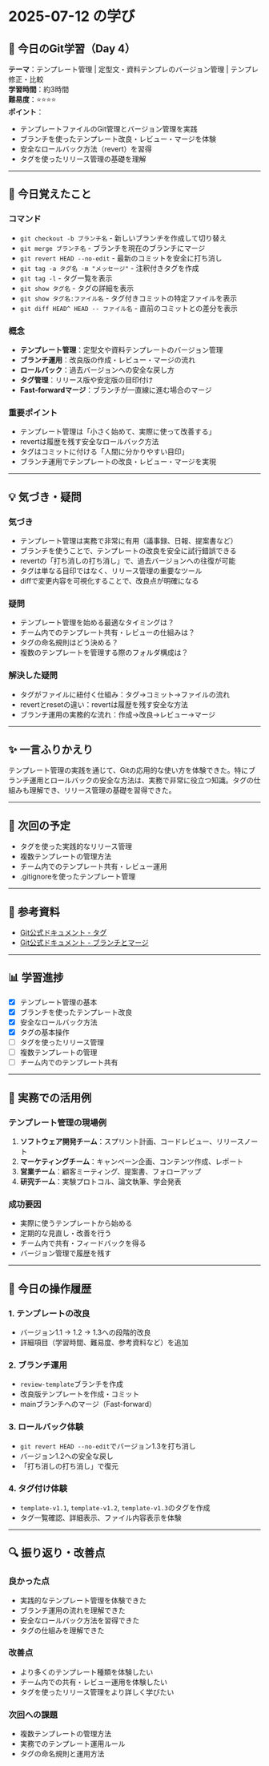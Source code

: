 # 2025-07-12 の学び

## 📘 今日のGit学習（Day 4）

**テーマ**：テンプレート管理 | 定型文・資料テンプレのバージョン管理 | テンプレ修正・比較  
**学習時間**：約3時間  
**難易度**：⭐️⭐️⭐️⭐️  
**ポイント**：  
- テンプレートファイルのGit管理とバージョン管理を実践
- ブランチを使ったテンプレート改良・レビュー・マージを体験
- 安全なロールバック方法（revert）を習得
- タグを使ったリリース管理の基礎を理解

---

## 🧠 今日覚えたこと

### コマンド
- `git checkout -b ブランチ名` - 新しいブランチを作成して切り替え
- `git merge ブランチ名` - ブランチを現在のブランチにマージ
- `git revert HEAD --no-edit` - 最新のコミットを安全に打ち消し
- `git tag -a タグ名 -m "メッセージ"` - 注釈付きタグを作成
- `git tag -l` - タグ一覧を表示
- `git show タグ名` - タグの詳細を表示
- `git show タグ名:ファイル名` - タグ付きコミットの特定ファイルを表示
- `git diff HEAD^ HEAD -- ファイル名` - 直前のコミットとの差分を表示

### 概念
- **テンプレート管理**：定型文や資料テンプレートのバージョン管理
- **ブランチ運用**：改良版の作成・レビュー・マージの流れ
- **ロールバック**：過去バージョンへの安全な戻し方
- **タグ管理**：リリース版や安定版の目印付け
- **Fast-forwardマージ**：ブランチが一直線に進む場合のマージ

### 重要ポイント
- テンプレート管理は「小さく始めて、実際に使って改善する」
- revertは履歴を残す安全なロールバック方法
- タグはコミットに付ける「人間に分かりやすい目印」
- ブランチ運用でテンプレートの改良・レビュー・マージを実現

---

## 💡 気づき・疑問

### 気づき
- テンプレート管理は実務で非常に有用（議事録、日報、提案書など）
- ブランチを使うことで、テンプレートの改良を安全に試行錯誤できる
- revertの「打ち消しの打ち消し」で、過去バージョンへの往復が可能
- タグは単なる目印ではなく、リリース管理の重要なツール
- diffで変更内容を可視化することで、改良点が明確になる

### 疑問
- テンプレート管理を始める最適なタイミングは？
- チーム内でのテンプレート共有・レビューの仕組みは？
- タグの命名規則はどう決める？
- 複数のテンプレートを管理する際のフォルダ構成は？

### 解決した疑問
- タグがファイルに紐付く仕組み：タグ→コミット→ファイルの流れ
- revertとresetの違い：revertは履歴を残す安全な方法
- ブランチ運用の実務的な流れ：作成→改良→レビュー→マージ

---

## ✨ 一言ふりかえり

テンプレート管理の実践を通じて、Gitの応用的な使い方を体験できた。特にブランチ運用とロールバックの安全な方法は、実務で非常に役立つ知識。タグの仕組みも理解でき、リリース管理の基礎を習得できた。

---

## 📝 次回の予定
- タグを使った実践的なリリース管理
- 複数テンプレートの管理方法
- チーム内でのテンプレート共有・レビュー運用
- .gitignoreを使ったテンプレート管理

---

## 🔗 参考資料
- [Git公式ドキュメント - タグ](https://git-scm.com/book/ja/v2/Git-%E3%81%AE%E5%9F%BA%E6%9C%AC-%E3%82%BF%E3%82%B0)
- [Git公式ドキュメント - ブランチとマージ](https://git-scm.com/book/ja/v2/Git-%E3%81%AE%E5%9F%BA%E6%9C%AC-%E3%83%96%E3%83%A9%E3%83%B3%E3%83%81%E3%81%A8%E3%83%9E%E3%83%BC%E3%82%B8)

---

## 📊 学習進捗
- [x] テンプレート管理の基本
- [x] ブランチを使ったテンプレート改良
- [x] 安全なロールバック方法
- [x] タグの基本操作
- [ ] タグを使ったリリース管理
- [ ] 複数テンプレートの管理
- [ ] チーム内でのテンプレート共有

---

## 🎯 実務での活用例

### テンプレート管理の現場例
1. **ソフトウェア開発チーム**：スプリント計画、コードレビュー、リリースノート
2. **マーケティングチーム**：キャンペーン企画、コンテンツ作成、レポート
3. **営業チーム**：顧客ミーティング、提案書、フォローアップ
4. **研究チーム**：実験プロトコル、論文執筆、学会発表

### 成功要因
- 実際に使うテンプレートから始める
- 定期的な見直し・改善を行う
- チーム内で共有・フィードバックを得る
- バージョン管理で履歴を残す

---

## 🔄 今日の操作履歴

### 1. テンプレートの改良
- バージョン1.1 → 1.2 → 1.3への段階的改良
- 詳細項目（学習時間、難易度、参考資料など）を追加

### 2. ブランチ運用
- `review-template`ブランチを作成
- 改良版テンプレートを作成・コミット
- mainブランチへのマージ（Fast-forward）

### 3. ロールバック体験
- `git revert HEAD --no-edit`でバージョン1.3を打ち消し
- バージョン1.2への安全な戻し
- 「打ち消しの打ち消し」で復元

### 4. タグ付け体験
- `template-v1.1`, `template-v1.2`, `template-v1.3`のタグを作成
- タグ一覧確認、詳細表示、ファイル内容表示を体験

---

## 🔍 振り返り・改善点

### 良かった点
- 実践的なテンプレート管理を体験できた
- ブランチ運用の流れを理解できた
- 安全なロールバック方法を習得できた
- タグの仕組みを理解できた

### 改善点
- より多くのテンプレート種類を体験したい
- チーム内での共有・レビュー運用を体験したい
- タグを使ったリリース管理をより詳しく学びたい

### 次回への課題
- 複数テンプレートの管理方法
- 実務でのテンプレート運用ルール
- タグの命名規則と運用方法 
